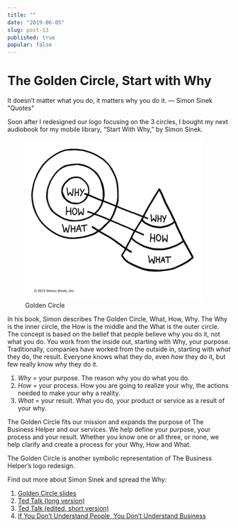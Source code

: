 ```yaml
---
title: ""
date: "2019-06-05"
slug: post-13
published: true
popular: false
---
```

<!-- markdownlint-disable MD033 -->

# The Golden Circle, Start with Why
It doesn’t matter what you do, it matters why you do it. — Simon Sinek "Quotes"

Soon after I redesigned our logo focusing on the 3 circles, I bought my next audiobook for my mobile library, “Start With Why,” by Simon Sinek.

<figure class="figure">
    <img src="./images/GoldenCircle.png" alt="GoldenCircle"/>
    <figcaption class="figure__caption">Golden Circle</figcaption>
</figure>

In his book, Simon describes The Golden Circle, What, How, Why. The Why is the inner circle, the How is the middle and the What is the outer circle. The concept is based on the belief that people believe why you do it, not what you do. You work from the inside out, starting with Why, your purpose. Traditionally, companies have worked from the outside in, starting with *what* they do, the result. Everyone knows what they do, even *how* they do it, but few really know *why* they do it.

1. *Why* = your purpose. The reason why you do what you do.
2. *How* = your process. How you are going to realize your why, the actions needed to make your why a reality.
3. *What* = your result. What you do, your product or service as a result of your why.

The Golden Circle fits our mission and expands the purpose of The Business Helper and our services. We help define your purpose, your process and your result. Whether you know one or all three, or none, we help clarify and create a process for your Why, How and What.

The Golden Circle is another symbolic representation of The Business Helper’s logo redesign.

Find out more about Simon Sinek and spread the Why:

1. [Golden Circle slides](https://gumroad.com/simonsinek)
2. [Ted Talk (long version)](https://www.ted.com/talks/simon_sinek_how_great_leaders_inspire_action?language=en)
3. [Ted Talk (edited, short version)](https://www.youtube.com/watch?v=IPYeCltXpxw&feature=youtu.be)
4. [If You Don’t Understand People, You Don’t Understand Business](https://vimeo.com/26774102)